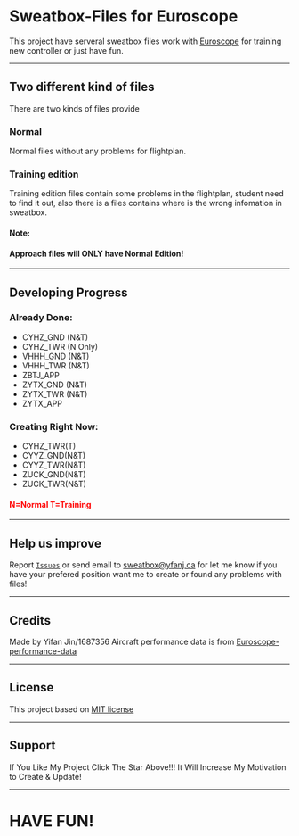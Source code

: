# **Sweatbox-Files for Euroscope**

This project have serveral sweatbox files work with [Euroscope](https://euroscope.hu) for training new controller or just have fun.

---

## **Two different kind of files**

There are two kinds of files provide

### Normal

Normal files without any problems for flightplan.

### Training edition

Training edition files contain some problems in the flightplan, student need to find it out, also there is a files contains where is the wrong infomation in sweatbox.

#### Note:

#### Approach files will ONLY have Normal Edition!

---

## **Developing Progress**

### Already Done:

- CYHZ_GND (N&T)
- CYHZ_TWR (N Only)
- VHHH_GND (N&T)
- VHHH_TWR (N&T)
- ZBTJ_APP
- ZYTX_GND (N&T)
- ZYTX_TWR (N&T)
- ZYTX_APP

### Creating Right Now:

- CYHZ_TWR(T)
- CYYZ_GND(N&T)
- CYYZ_TWR(N&T)
- ZUCK_GND(N&T)
- ZUCK_TWR(N&T)

#### <spam style="color:red;"> N=Normal T=Training </spam>

---

## **Help us improve**

Report [`Issues`](https://github.com/N28888/Sweatbox-files/issues) or send email to sweatbox@yfanj.ca for let me know if you have your prefered position want me to create or found any problems with files!

---

## **Credits**

Made by Yifan Jin/1687356
Aircraft performance data is from [Euroscope-performance-data](https://github.com/vatsimnetwork/euroscope-performance-data)

---

## **License**

This project based on [MIT license](https://github.com/N28888/Sweatbox-files/blob/main/LICENSE)

---

## Support

If You Like My Project Click The Star Above!!!
It Will Increase My Motivation to Create & Update!

---

# **HAVE FUN!**
